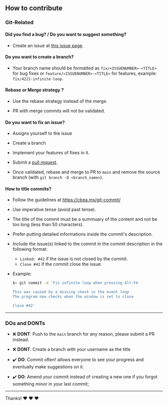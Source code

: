 ## How to contribute

### Git-Related

#### **Did you find a bug?** / **Do you want to suggest something?**

- Create an issue at [this issue page](https://github.com/AndreasLrx/LaFlammeDivain/issues).

#### **Do you want to create a branch?**

- Your branch name should be formatted as `fix/<ISSUENUMBER>-<TITLE>` for bug fixes or `feature/<ISSUENUMBER>-<TITLE>` for features, example: `fix/4221-infinite-loop`.

#### **Rebase or Merge strategy ?**

- Use the rebase strategy instead of the merge.

- PR with merge commits will not be validated.

#### **Do you want to fix an issue?**

- Assigns yourself to the issue

- Create a branch

- Implement your features of fixes in it.

- Submit a [pull request](https://github.com/AndreasLrx/LaFlammeDivain/pulls).

- Once validated, rebase and merge to PR to `main` and remove the source branch (with `git branch -D <branch_name>`).

#### **How to title commits?**

- Follow the guidelines at https://cbea.ms/git-commit/

- Use imperative tense (avoid past tense).

- The title of the commit must be a summuary of the content and not be too long (less than 50 characters).

- Prefer putting detailed informations inside the commit's description.

- Include the issue(s) linked to the commit in the commit description in the following format:
  - `Linked: #42` if the issue is not closed by the commit. 
  - `Close #42` if the commit close the issue.

- Example:

  ```sh
  $> git commit -m 'Fix infinite loop when pressing Alt-F4

  This was caused by a missing check in the event loop
  The program now checks when the window is set to close

  Close #42'
  ```

---

### **DOs and DONTs**

- :x: **DONT**: Push to the `main` branch for any reason, please submit a PR instead.

- :x: **DONT**: Create a branch with your username as the title

- :heavy_check_mark: **DO**: Commit often! allows everyone to see your progress and eventually make suggestions on it.

- :heavy_check_mark: **DO**: Amend your commit instead of creating a new one if you forgot something minor in your last commit;

---

Thanks! :heart: :heart: :heart:
